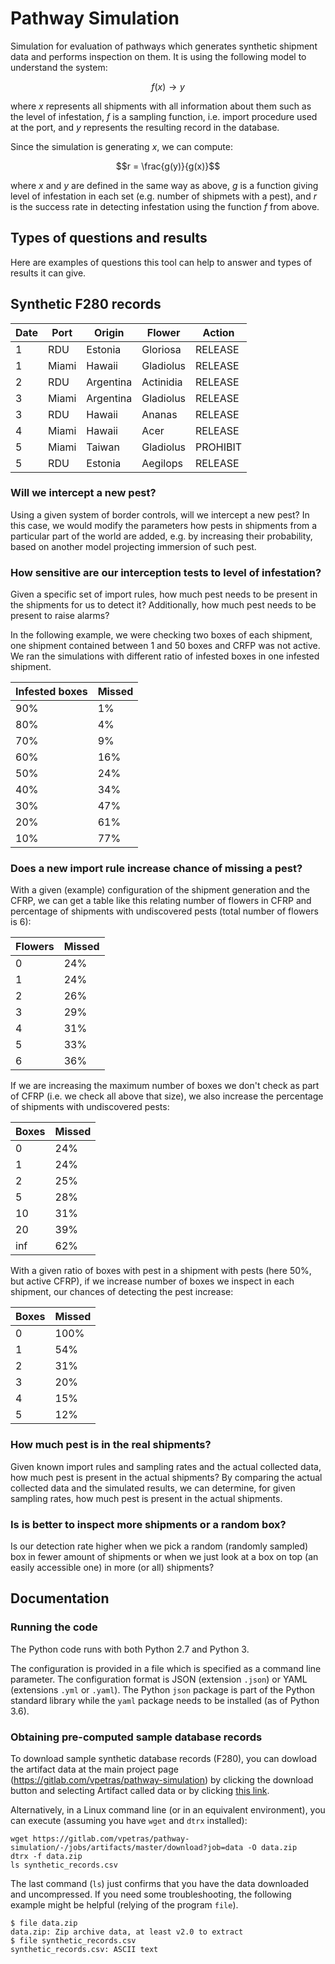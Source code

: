 # Pathway Simulation

Simulation for evaluation of pathways which generates synthetic shipment
data and performs inspection on them. It is using the following model
to understand the system:

```math
f(x) \rightarrow y
```

where $`x`$ represents all shipments with all information about them
such as the level of infestation, $`f`$ is a sampling function,
i.e. import procedure used at the port,
and $`y`$ represents the resulting record in the database.

Since the simulation is generating $`x`$, we can compute:

```math
r = \frac{g(y)}{g(x)}
```

where $`x`$ and $`y`$ are defined in the same way as above,
$`g`$ is a function giving level of infestation in each set
(e.g. number of shipmets with a pest),
and $`r`$ is the success rate in detecting infestation
using the function $`f`$ from above.

## Types of questions and results

Here are examples of questions this tool can help to answer and
types of results it can give.

## Synthetic F280 records

| Date | Port | Origin | Flower | Action |
| ---- | ---- | ------ | ------ | ------ |
| 1 | RDU | Estonia | Gloriosa | RELEASE |
| 1 | Miami | Hawaii | Gladiolus | RELEASE |
| 2 | RDU | Argentina | Actinidia | RELEASE |
| 3 | Miami | Argentina | Gladiolus | RELEASE |
| 3 | RDU | Hawaii | Ananas | RELEASE |
| 4 | Miami | Hawaii | Acer | RELEASE |
| 5 | Miami | Taiwan | Gladiolus | PROHIBIT |
| 5 | RDU | Estonia | Aegilops | RELEASE |

### Will we intercept a new pest?

Using a given system of border controls, will we intercept a new pest?
In this case, we would modify the parameters how pests in shipments from
a particular part of the world are added, e.g. by increasing their
probability, based on another model projecting immersion of such pest.

### How sensitive are our interception tests to level of infestation?

Given a specific set of import rules, how much pest needs to be present
in the shipments for us to detect it? Additionally, how much pest needs
to be present to raise alarms?

In the following example, we were checking two boxes of each shipment,
one shipment contained between 1 and 50 boxes and CRFP was not active.
We ran the simulations with different ratio of infested boxes in one
infested shipment.

| Infested boxes | Missed |
| -------------- | ------ |
| 90%            |  1%    |
| 80%            |  4%    |
| 70%            |  9%    |
| 60%            | 16%    |
| 50%            | 24%    |
| 40%            | 34%    |
| 30%            | 47%    |
| 20%            | 61%    |
| 10%            | 77%    |


### Does a new import rule increase chance of missing a pest?

With a given (example) configuration of the shipment generation and
the CFRP, we can get a table like this relating number of flowers in
CFRP and percentage of shipments with undiscovered pests
(total number of flowers is 6):

| Flowers | Missed |
| ------- | ------ |
| 0       | 24%    |
| 1       | 24%    |
| 2       | 26%    |
| 3       | 29%    |
| 4       | 31%    |
| 5       | 33%    |
| 6       | 36%    |

If we are increasing the maximum number of boxes we don't check as part
of CFRP (i.e. we check all above that size), we also increase the
percentage of shipments with undiscovered pests:

| Boxes | Missed |
| ----- | ------ |
| 0     | 24%    |
| 1     | 24%    |
| 2     | 25%    |
| 5     | 28%    |
| 10    | 31%    |
| 20    | 39%    |
| inf   | 62%    |

With a given ratio of boxes with pest in a shipment with pests
(here 50%, but active CFRP), if we increase number of boxes we inspect
in each shipment, our chances of detecting the pest increase:

| Boxes | Missed |
| ----- | ------ |
| 0     | 100%   |
| 1     | 54%    |
| 2     | 31%    |
| 3     | 20%    |
| 4     | 15%    |
| 5     | 12%    |

### How much pest is in the real shipments?

Given known import rules and sampling rates and the actual collected
data, how much pest is present in the actual shipments? By comparing the actual
collected data and the simulated results, we can determine, for given
sampling rates, how much pest is present in the actual shipments.

### Is is better to inspect more shipments or a random box?

Is our detection rate higher when we pick a random (randomly sampled)
box in fewer amount of shipments or when we just look at a box on
top (an easily accessible one) in more (or all) shipments?

## Documentation

### Running the code

The Python code runs with both Python 2.7 and Python 3.

The configuration is provided in a file which is specified as a command line
parameter. The configuration format is JSON (extension `.json`) or YAML
(extensions `.yml` or `.yaml`). The Python `json` package is part of
the Python standard library while the `yaml` package needs to be
installed (as of Python 3.6).

### Obtaining pre-computed sample database records

To download sample synthetic database records (F280),
you can dowload the artifact data at the main project page
(https://gitlab.com/vpetras/pathway-simulation)
by clicking the download button and selecting Artifact called data
or by clicking [this link](https://gitlab.com/vpetras/pathway-simulation/-/jobs/artifacts/master/download?job=data).

Alternatively, in a Linux command line (or in an equivalent environment),
you can execute (assuming you have `wget` and `dtrx` installed):

```
wget https://gitlab.com/vpetras/pathway-simulation/-/jobs/artifacts/master/download?job=data -O data.zip
dtrx -f data.zip
ls synthetic_records.csv
```

The last command (`ls`) just confirms that you have the data downloaded
and uncompressed. If you need some troubleshooting,
the following example might be helpful (relying of the program `file`).

```
$ file data.zip 
data.zip: Zip archive data, at least v2.0 to extract
$ file synthetic_records.csv
synthetic_records.csv: ASCII text
```
